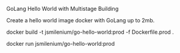 GoLang Hello World with Multistage Building

Create a hello world image docker with GoLang up to 2mb.

docker build -t jsmilenium/go-hello-world:prod -f Dockerfile.prod .

docker run jsmilenium/go-hello-world:prod
